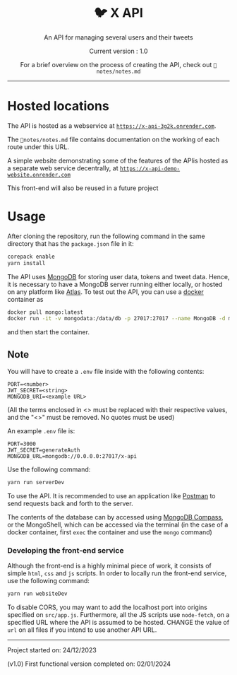 <div align="center">
<h1>🐦 X API </h1>

An API for managing several users and their tweets

Current version : 1.0

For a brief overview on the process of creating the API, check out
`📁notes/notes.md`

</div>

---

# Hosted locations

The API is hosted as a webservice at [`https://x-api-3g2k.onrender.com`](https://x-api-3g2k.onrender.com).

The `📁notes/notes.md` file contains documentation on the working of each route under
this URL.

A simple website demonstrating some of the features of the APIis hosted as a
separate web service decentrally, at [`https://x-api-demo-website.onrender.com`](https://x-api-demo-website.onrender.com)

This front-end will also be reused in a future project

# Usage

After cloning the repository, run the following command in
the same directory that has the `package.json` file in it:

```bash
corepack enable
yarn install
```

The API uses [MongoDB](https://www.mongodb.com/)
for storing user data, tokens and tweet
data. Hence, it is necessary to have a
MongoDB server running either locally, or hosted on any platform
like [Atlas](https://www.mongodb.com/cloud/atlas/register).
To test out the API, you can use a [docker](https://www.docker.com/)
container as

```bash
docker pull mongo:latest
docker run -it -v mongodata:/data/db -p 27017:27017 --name MongoDB -d mongo:latest
```

and then start the container.

## Note

You will have to create a `.env` file inside with the following contents:

```env
PORT=<number>
JWT_SECRET=<string>
MONGODB_URI=<example URL>
```

(All the terms enclosed in <> must be replaced with their respective values,
and the "<>" must be removed. No quotes must be used)

An example `.env` file is:

```env
PORT=3000
JWT_SECRET=generateAuth
MONGODB_URL=mongodb://0.0.0.0:27017/x-api
```

Use the following command:

```bash
yarn run serverDev
```

To use the API. It is recommended to use an application like
[Postman](https://www.postman.com/) to
send requests back and forth to the server.

The contents of the database can by accessed using
[MongoDB Compass](https://www.mongodb.com/products/compass), or
the MongoShell, which can be accessed via the terminal (in the case of
a docker container, first `exec` the container and use the `mongo` command)

### Developing the front-end service

Although the front-end is a highly minimal piece of work, it consists of simple
`html`, `css` and `js` scripts. In order to locally run the front-end service,
use the following command:

```bash
yarn run websiteDev
```

To disable CORS, you may want to add the localhost port into origins specified
on `src/app.js`. Furthermore, all the
JS scripts use `node-fetch`, on a specified URL where the API is assumed to be
hosted. CHANGE the value of `url` on all files if you intend to use another API URL.

---

Project started on: 24/12/2023

(v1.0) First functional version completed on: 02/01/2024
